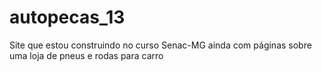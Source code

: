 # autopecas_13
Site que estou construindo no curso Senac-MG ainda com páginas sobre uma loja de pneus e rodas para carro
